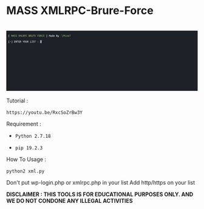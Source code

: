 # MASS XMLRPC-Brure-Force

<br>

<img src="https://raw.githubusercontent.com/InMyMine7/XMLRPC-Brure-Force/main/xmlr.jpg">

Tutorial :
```
https://youtu.be/RxcSoZrBw3Y
```

Requirement :

- `Python 2.7.18`

- `pip 19.2.3`

How To Usage :

```
python2 xml.py
```
Don't put wp-login.php or xmlrpc.php in your list
Add http/https on your list

**DISCLAIMER : THIS TOOLS IS FOR EDUCATIONAL PURPOSES ONLY. 
AND WE DO NOT CONDONE ANY ILLEGAL ACTIVITIES**
